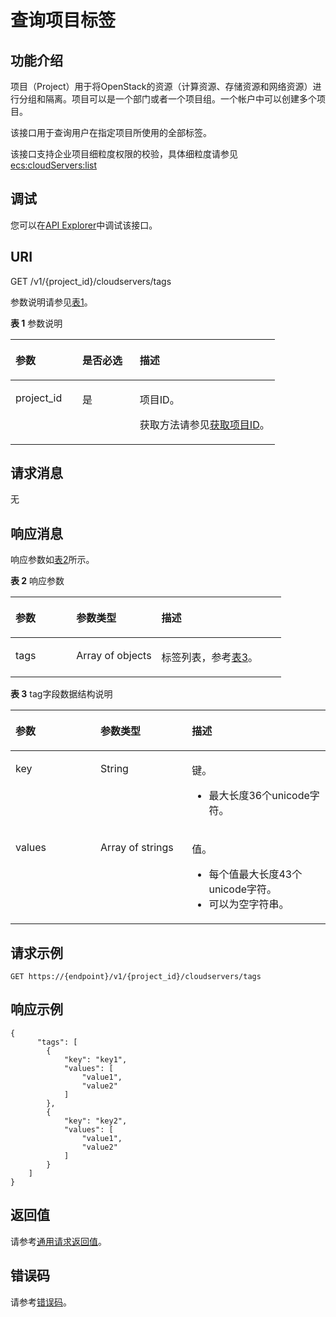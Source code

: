 # 查询项目标签<a name="ecs_02_1007"></a>

## 功能介绍<a name="ecs_02_1410_section192222559445"></a>

项目（Project）用于将OpenStack的资源（计算资源、存储资源和网络资源）进行分组和隔离。项目可以是一个部门或者一个项目组。一个帐户中可以创建多个项目。

该接口用于查询用户在指定项目所使用的全部标签。

该接口支持企业项目细粒度权限的校验，具体细粒度请参见  [ecs:cloudServers:list](标签管理-39.md)

## 调试<a name="section926243314015"></a>

您可以在[API Explorer](https://apiexplorer.developer.huaweicloud.com/apiexplorer/doc?product=ECS&api=ListServerTags)中调试该接口。

## URI<a name="ecs_02_1410_section222245513448"></a>

GET /v1/\{project\_id\}/cloudservers/tags

参数说明请参见[表1](#table1169019216279)。

**表 1**  参数说明

<a name="table1169019216279"></a>
<table><thead align="left"><tr id="row5690112102720"><th class="cellrowborder" valign="top" width="25.302530253025303%" id="mcps1.2.4.1.1"><p id="p19318191414273"><a name="p19318191414273"></a><a name="p19318191414273"></a>参数</p>
</th>
<th class="cellrowborder" valign="top" width="21.732173217321733%" id="mcps1.2.4.1.2"><p id="p13185140278"><a name="p13185140278"></a><a name="p13185140278"></a>是否必选</p>
</th>
<th class="cellrowborder" valign="top" width="52.96529652965296%" id="mcps1.2.4.1.3"><p id="p5318121411273"><a name="p5318121411273"></a><a name="p5318121411273"></a>描述</p>
</th>
</tr>
</thead>
<tbody><tr id="row1769010217277"><td class="cellrowborder" valign="top" width="25.302530253025303%" headers="mcps1.2.4.1.1 "><p id="p5318131452713"><a name="p5318131452713"></a><a name="p5318131452713"></a>project_id</p>
</td>
<td class="cellrowborder" valign="top" width="21.732173217321733%" headers="mcps1.2.4.1.2 "><p id="p17318814142720"><a name="p17318814142720"></a><a name="p17318814142720"></a>是</p>
</td>
<td class="cellrowborder" valign="top" width="52.96529652965296%" headers="mcps1.2.4.1.3 "><p id="p1031811142271"><a name="p1031811142271"></a><a name="p1031811142271"></a>项目ID。</p>
<p id="p12318121416278"><a name="p12318121416278"></a><a name="p12318121416278"></a>获取方法请参见<a href="获取项目ID.md">获取项目ID</a>。</p>
</td>
</tr>
</tbody>
</table>

## 请求消息<a name="ecs_02_1410_section625475584419"></a>

无

## 响应消息<a name="ecs_02_1410_section1825415515447"></a>

响应参数如[表2](#table14618153352714)所示。

**表 2**  响应参数

<a name="table14618153352714"></a>
<table><thead align="left"><tr id="row2618133332719"><th class="cellrowborder" valign="top" width="22.422242224222423%" id="mcps1.2.4.1.1"><p id="p150940182718"><a name="p150940182718"></a><a name="p150940182718"></a>参数</p>
</th>
<th class="cellrowborder" valign="top" width="31.48314831483148%" id="mcps1.2.4.1.2"><p id="p350840122718"><a name="p350840122718"></a><a name="p350840122718"></a>参数类型</p>
</th>
<th class="cellrowborder" valign="top" width="46.09460946094609%" id="mcps1.2.4.1.3"><p id="p10508403271"><a name="p10508403271"></a><a name="p10508403271"></a>描述</p>
</th>
</tr>
</thead>
<tbody><tr id="row136181633202712"><td class="cellrowborder" valign="top" width="22.422242224222423%" headers="mcps1.2.4.1.1 "><p id="p1501040202719"><a name="p1501040202719"></a><a name="p1501040202719"></a>tags</p>
</td>
<td class="cellrowborder" valign="top" width="31.48314831483148%" headers="mcps1.2.4.1.2 "><p id="p550124018279"><a name="p550124018279"></a><a name="p550124018279"></a>Array of objects</p>
</td>
<td class="cellrowborder" valign="top" width="46.09460946094609%" headers="mcps1.2.4.1.3 "><p id="p17509403273"><a name="p17509403273"></a><a name="p17509403273"></a>标签列表，参考<a href="#ecs_02_1410_table207611141174713">表3</a>。</p>
</td>
</tr>
</tbody>
</table>

**表 3**  tag字段数据结构说明

<a name="ecs_02_1410_table207611141174713"></a>
<table><thead align="left"><tr id="ecs_02_1410_row157616415478"><th class="cellrowborder" valign="top" width="27%" id="mcps1.2.4.1.1"><p id="ecs_02_1410_p1990563433715"><a name="ecs_02_1410_p1990563433715"></a><a name="ecs_02_1410_p1990563433715"></a>参数</p>
</th>
<th class="cellrowborder" valign="top" width="28.999999999999996%" id="mcps1.2.4.1.2"><p id="ecs_02_1410_p11905734183715"><a name="ecs_02_1410_p11905734183715"></a><a name="ecs_02_1410_p11905734183715"></a>参数类型</p>
</th>
<th class="cellrowborder" valign="top" width="44%" id="mcps1.2.4.1.3"><p id="ecs_02_1410_p169051234153715"><a name="ecs_02_1410_p169051234153715"></a><a name="ecs_02_1410_p169051234153715"></a>描述</p>
</th>
</tr>
</thead>
<tbody><tr id="ecs_02_1410_row1476124114474"><td class="cellrowborder" valign="top" width="27%" headers="mcps1.2.4.1.1 "><p id="ecs_02_1410_p1048131744810"><a name="ecs_02_1410_p1048131744810"></a><a name="ecs_02_1410_p1048131744810"></a>key</p>
</td>
<td class="cellrowborder" valign="top" width="28.999999999999996%" headers="mcps1.2.4.1.2 "><p id="ecs_02_1410_p5481171719487"><a name="ecs_02_1410_p5481171719487"></a><a name="ecs_02_1410_p5481171719487"></a>String</p>
</td>
<td class="cellrowborder" valign="top" width="44%" headers="mcps1.2.4.1.3 "><p id="ecs_02_1410_p6894311152216"><a name="ecs_02_1410_p6894311152216"></a><a name="ecs_02_1410_p6894311152216"></a>键。</p>
<a name="ecs_02_1410_ul16669204222215"></a><a name="ecs_02_1410_ul16669204222215"></a><ul id="ecs_02_1410_ul16669204222215"><li>最大长度36个unicode字符。</li></ul>
</td>
</tr>
<tr id="ecs_02_1410_row4761184174717"><td class="cellrowborder" valign="top" width="27%" headers="mcps1.2.4.1.1 "><p id="ecs_02_1410_p048151716488"><a name="ecs_02_1410_p048151716488"></a><a name="ecs_02_1410_p048151716488"></a>values</p>
</td>
<td class="cellrowborder" valign="top" width="28.999999999999996%" headers="mcps1.2.4.1.2 "><p id="ecs_02_1410_p1156632102520"><a name="ecs_02_1410_p1156632102520"></a><a name="ecs_02_1410_p1156632102520"></a>Array of strings</p>
</td>
<td class="cellrowborder" valign="top" width="44%" headers="mcps1.2.4.1.3 "><p id="ecs_02_1410_p1662531514220"><a name="ecs_02_1410_p1662531514220"></a><a name="ecs_02_1410_p1662531514220"></a>值。</p>
<a name="ecs_02_1410_ul18894121619234"></a><a name="ecs_02_1410_ul18894121619234"></a><ul id="ecs_02_1410_ul18894121619234"><li>每个值最大长度43个unicode字符。</li><li>可以为空字符串。</li></ul>
</td>
</tr>
</tbody>
</table>

## 请求示例<a name="ecs_02_1410_section73711311115217"></a>

```
GET https://{endpoint}/v1/{project_id}/cloudservers/tags
```

## 响应示例<a name="section1828712235221"></a>

```
{
      "tags": [
        {
            "key": "key1",
            "values": [
                "value1",
                "value2"
            ]
        },
        {
            "key": "key2",
            "values": [
                "value1",
                "value2"
            ]
        }
    ]
}
```

## 返回值<a name="ecs_02_1410_zh-cn_topic_0092803065_ecs_03_0202_section22960139"></a>

请参考[通用请求返回值](通用请求返回值.md)。

## 错误码<a name="ecs_02_1410_zh-cn_topic_0092803065_ecs_03_0601_zh-cn_topic_0057973179_section23611955"></a>

请参考[错误码](错误码.md)。


